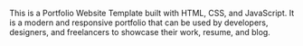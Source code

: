 This is a Portfolio Website Template built with HTML, CSS, and JavaScript. It is a modern and responsive portfolio that can be used by developers, designers, and freelancers to showcase their work, resume, and blog.

